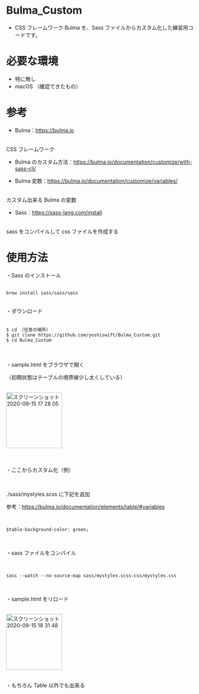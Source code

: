 # Bulma_Custom

- CSS フレームワーク Bulma を、Sass ファイルからカスタム化した練習用コードです。
 
# 必要な環境
 
- 特に無し
- macOS （確認できたもの）

# 参考
- Bulma：https://bulma.io
<br>
CSS フレームワーク

- Bulma のカスタム方法：https://bulma.io/documentation/customize/with-sass-cli/

- Bulma 変数：https://bulma.io/documentation/customize/variables/
<br>
カスタム出来る Bulma の変数

- Sass：https://sass-lang.com/install
<br>
sass をコンパイルして css ファイルを作成する

# 使用方法

・Sass のインストール
<br>
<br>

```
brew install sass/sass/sass
```

<br>
・ダウンロード
<br>
<br>

 ```
$ cd （任意の場所）
$ git clone https://github.com/yoshiswift/Bulma_Custom.git
$ cd Bulma_Custom
```
<br>
<br>
・sample.html をブラウザで開く
<br>

（初期状態はテーブルの境界線少し太くしている）

<br>

<img width="150" alt="スクリーンショット 2020-09-15 17 28 05" src="https://user-images.githubusercontent.com/64339302/93191813-ec902b80-f77f-11ea-9fd2-6fa5b1d877b2.png">

<br>
<br>
<br>

・ここからカスタム化（例）

<br>

./sass/mystyles.scss に下記を追加

参考：https://bulma.io/documentation/elements/table/#variables

<br>

```
$table-background-color: green;
```

<br>

・sass ファイルをコンパイル

<br>

```
sass --watch --no-source-map sass/mystyles.scss:css/mystyles.css
```

<br>

・sample.html をリロード

<br>

<img width="150" alt="スクリーンショット 2020-09-15 18 31 48" src="https://user-images.githubusercontent.com/64339302/93193490-e3a05980-f781-11ea-9220-d73810b511b1.png">

<br>
<br>

・もちろん Table 以外でも出来る